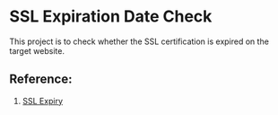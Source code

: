 # SSL Expiration Date Check

This project is to check whether the SSL certification is expired on the target website.

## Reference:

1. [SSL Expiry](https://github.com/LucasRoesler/ssl-expiry-check)